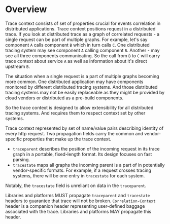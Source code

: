 # Overview

Trace context consists of set of properties crucial for events correlation in distributed applications. Trace context positions request in a distributed trace. If you look at distributed trace as a graph of correlated requests - a single request can be part of multiple graphs. For example, let's say component `A` calls component `B` which in turn calls `C`. One distributed tracing system may see component `A` calling component `B`. Another - may see all three components communicating. So the call from `B` to `C` will carry trace context about service `A` as well as information about it's direct upstream `B`.

The situation when a single request is a part of multiple graphs becoming more common. One distributed application may have components monitored by different distributed tracing systems. And those distributed tracing systems may not be easily replaceable as they might be provided by cloud vendors or distributed as a pre-build components.

So the trace context is designed to allow extensibility for all distributed tracing systems. And requires them to respect context set by other systems.

Trace context represented by set of name/value pairs describing identity of every http request. Two propagation fields carry the common and vendor-specific properties that make up the trace context.

* `traceparent` describes the position of the incoming request in its trace graph in a portable, fixed-length format. Its design focuses on fast parsing.
* `tracestate` maps all graphs the incoming parent is a part of in potentially vendor-specific formats. For example, if a request crosses tracing systems, there will be one entry in `tracestate` for each system.

Notably, the `tracestate` field is unreliant on data in the `traceparent`.

Libraries and platforms MUST propagate `traceparent` and `tracestate` headers to guarantee that trace will not be broken. `Correlation-Context` header is a companion header representing user-defined baggage associated with the trace. Libraries and platforms MAY propagate this header.
